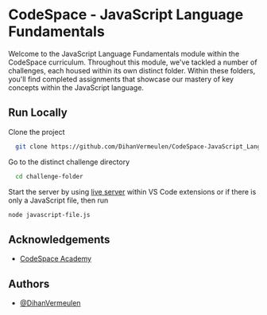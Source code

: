 # CodeSpace - JavaScript Language Fundamentals

Welcome to the JavaScript Language Fundamentals module within the CodeSpace curriculum. Throughout this module, we've tackled a number of challenges, each housed within its own distinct folder. Within these folders, you'll find completed assignments that showcase our mastery of key concepts within the JavaScript language.

## Run Locally

Clone the project

```bash
  git clone https://github.com/DihanVermeulen/CodeSpace-JavaScript_Language_Fundamentals
```

Go to the distinct challenge directory

```bash
  cd challenge-folder
```

Start the server by using [live server](https://marketplace.visualstudio.com/items?itemName=ritwickdey.LiveServer) within VS Code extensions or if there is only a JavaScript file, then run

```bash
node javascript-file.js
```

## Acknowledgements

- [CodeSpace Academy](https://www.codespace.co.za/)

## Authors

- [@DihanVermeulen](https://github.com/DihanVermeulen)
